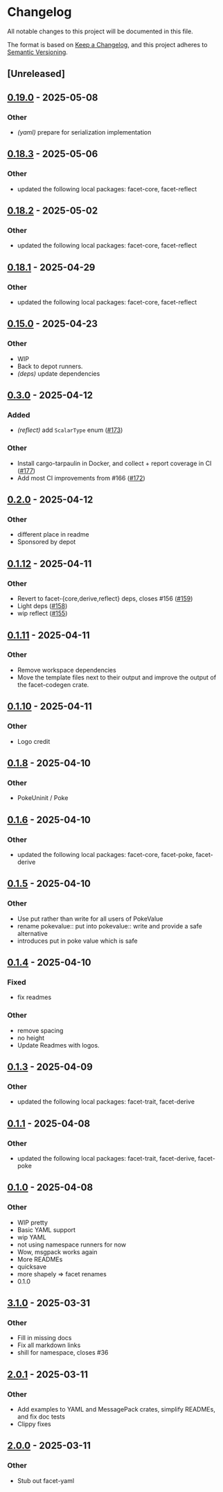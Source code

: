 # Changelog

All notable changes to this project will be documented in this file.

The format is based on [Keep a Changelog](https://keepachangelog.com/en/1.0.0/),
and this project adheres to [Semantic Versioning](https://semver.org/spec/v2.0.0.html).

## [Unreleased]

## [0.19.0](https://github.com/facet-rs/facet/compare/facet-yaml-v0.18.3...facet-yaml-v0.19.0) - 2025-05-08

### Other

- *(yaml)* prepare for serialization implementation

## [0.18.3](https://github.com/facet-rs/facet/compare/facet-yaml-v0.18.2...facet-yaml-v0.18.3) - 2025-05-06

### Other

- updated the following local packages: facet-core, facet-reflect

## [0.18.2](https://github.com/facet-rs/facet/compare/facet-yaml-v0.18.1...facet-yaml-v0.18.2) - 2025-05-02

### Other

- updated the following local packages: facet-core, facet-reflect

## [0.18.1](https://github.com/facet-rs/facet/compare/facet-yaml-v0.18.0...facet-yaml-v0.18.1) - 2025-04-29

### Other

- updated the following local packages: facet-core, facet-reflect

## [0.15.0](https://github.com/facet-rs/facet/compare/facet-yaml-v0.14.0...facet-yaml-v0.15.0) - 2025-04-23

### Other

- WIP
- Back to depot runners.
- *(deps)* update dependencies

## [0.3.0](https://github.com/facet-rs/facet/compare/facet-yaml-v0.2.0...facet-yaml-v0.3.0) - 2025-04-12

### Added

- *(reflect)* add `ScalarType` enum ([#173](https://github.com/facet-rs/facet/pull/173))

### Other

- Install cargo-tarpaulin in Docker, and collect + report coverage in CI ([#177](https://github.com/facet-rs/facet/pull/177))
- Add most CI improvements from #166 ([#172](https://github.com/facet-rs/facet/pull/172))

## [0.2.0](https://github.com/facet-rs/facet/compare/facet-yaml-v0.1.12...facet-yaml-v0.2.0) - 2025-04-12

### Other

- different place in readme
- Sponsored by depot

## [0.1.12](https://github.com/facet-rs/facet/compare/facet-yaml-v0.1.11...facet-yaml-v0.1.12) - 2025-04-11

### Other

- Revert to facet-{core,derive,reflect} deps, closes #156 ([#159](https://github.com/facet-rs/facet/pull/159))
- Light deps ([#158](https://github.com/facet-rs/facet/pull/158))
- wip reflect ([#155](https://github.com/facet-rs/facet/pull/155))

## [0.1.11](https://github.com/facet-rs/facet/compare/facet-yaml-v0.1.10...facet-yaml-v0.1.11) - 2025-04-11

### Other

- Remove workspace dependencies
- Move the template files next to their output and improve the output of the facet-codegen crate.

## [0.1.10](https://github.com/facet-rs/facet/compare/facet-yaml-v0.1.9...facet-yaml-v0.1.10) - 2025-04-11

### Other

- Logo credit

## [0.1.8](https://github.com/facet-rs/facet/compare/facet-yaml-v0.1.7...facet-yaml-v0.1.8) - 2025-04-10

### Other

- PokeUninit / Poke

## [0.1.6](https://github.com/facet-rs/facet/compare/facet-yaml-v0.1.5...facet-yaml-v0.1.6) - 2025-04-10

### Other

- updated the following local packages: facet-core, facet-poke, facet-derive

## [0.1.5](https://github.com/facet-rs/facet/compare/facet-yaml-v0.1.4...facet-yaml-v0.1.5) - 2025-04-10

### Other

- Use put rather than write for all users of PokeValue
- rename pokevalue:: put into pokevalue:: write and provide a safe alternative
- introduces put in poke value which is safe

## [0.1.4](https://github.com/facet-rs/facet/compare/facet-yaml-v0.1.3...facet-yaml-v0.1.4) - 2025-04-10

### Fixed

- fix readmes

### Other

- remove spacing
- no height
- Update Readmes with logos.

## [0.1.3](https://github.com/facet-rs/facet/compare/facet-yaml-v0.1.2...facet-yaml-v0.1.3) - 2025-04-09

### Other

- updated the following local packages: facet-trait, facet-derive

## [0.1.1](https://github.com/facet-rs/facet/compare/facet-yaml-v0.1.0...facet-yaml-v0.1.1) - 2025-04-08

### Other

- updated the following local packages: facet-trait, facet-derive, facet-poke

## [0.1.0](https://github.com/facet-rs/facet/releases/tag/facet-yaml-v0.1.0) - 2025-04-08

### Other

- WIP pretty
- Basic YAML support
- wip YAML
- not using namespace runners for now
- Wow, msgpack works again
- More READMEs
- quicksave
- more shapely => facet renames
- 0.1.0

## [3.1.0](https://github.com/facet-rs/facet/compare/facet-yaml-v3.0.0...facet-yaml-v3.1.0) - 2025-03-31

### Other

- Fill in missing docs
- Fix all markdown links
- shill for namespace, closes #36

## [2.0.1](https://github.com/facet-rs/facet/compare/facet-yaml-v2.0.0...facet-yaml-v2.0.1) - 2025-03-11

### Other

- Add examples to YAML and MessagePack crates, simplify READMEs, and fix doc tests
- Clippy fixes

## [2.0.0](https://github.com/facet-rs/facet/compare/facet-yaml-v1.0.0...facet-yaml-v2.0.0) - 2025-03-11

### Other

- Stub out facet-yaml
